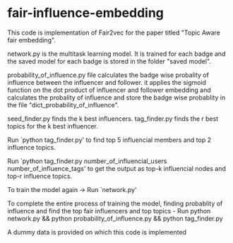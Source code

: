 # fair-influence-embedding
This code is implementation of Fair2vec for the paper titled "Topic Aware fair embedding".

network.py is the multitask learning model. It is trained for each badge and the saved model for each badge is stored in the folder "saved model".

probability_of_influence.py file calculates the badge wise probality of influence between the influencer and follower.
it applies the sigmoid function on the dot product of influencer and follower embedding and calculates the probality of influence and store the badge wise probablity in the
file "dict_probability_of_influence".

seed_finder.py finds the k best influencers.
tag_finder.py finds the r best topics for the k best influencer.

Run `python tag_finder.py' to find top 5 influencial members and top 2 influence topics.

Run `python tag_finder.py number_of_influencial_users number_of_influence_tags' to get the output as top-k influencial nodes and top-r influence topics.

To train the model again -> Run `network.py'

To complete the entire process of training the model, finding probablity of influence and find the top fair influencers and top topics - Run python network.py && python probability_of_influence.py && python tag_finder.py

A dummy data is provided on which this code is implemented



